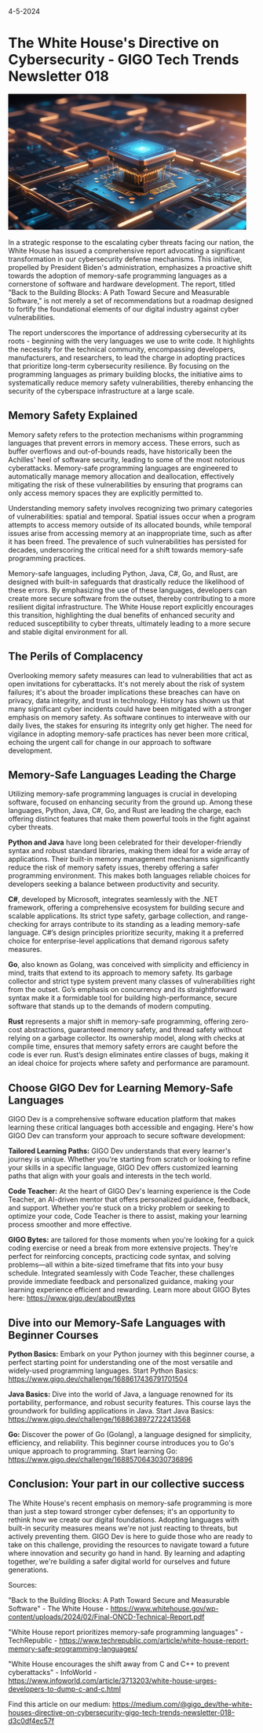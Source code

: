 4-5-2024

# The White House's Directive on Cybersecurity - GIGO Tech Trends Newsletter 018

![LIBRARY-IMAGE](https://raw.githubusercontent.com/Gage-Technologies/blogs-gigo.dev/master/images/whitehousegigoPNG.png)

In a strategic response to the escalating cyber threats facing our nation, the White House has issued a comprehensive report advocating a significant transformation in our cybersecurity defense mechanisms. This initiative, propelled by President Biden's administration, emphasizes a proactive shift towards the adoption of memory-safe programming languages as a cornerstone of software and hardware development. The report, titled "Back to the Building Blocks: A Path Toward Secure and Measurable Software," is not merely a set of recommendations but a roadmap designed to fortify the foundational elements of our digital industry against cyber vulnerabilities.

The report underscores the importance of addressing cybersecurity at its roots - beginning with the very languages we use to write code. It highlights the necessity for the technical community, encompassing developers, manufacturers, and researchers, to lead the charge in adopting practices that prioritize long-term cybersecurity resilience. By focusing on the programming languages as primary building blocks, the initiative aims to systematically reduce memory safety vulnerabilities, thereby enhancing the security of the cyberspace infrastructure at a large scale.

## Memory Safety Explained

Memory safety refers to the protection mechanisms within programming languages that prevent errors in memory access. These errors, such as buffer overflows and out-of-bounds reads, have historically been the Achilles' heel of software security, leading to some of the most notorious cyberattacks. Memory-safe programming languages are engineered to automatically manage memory allocation and deallocation, effectively mitigating the risk of these vulnerabilities by ensuring that programs can only access memory spaces they are explicitly permitted to.

Understanding memory safety involves recognizing two primary categories of vulnerabilities: spatial and temporal. Spatial issues occur when a program attempts to access memory outside of its allocated bounds, while temporal issues arise from accessing memory at an inappropriate time, such as after it has been freed. The prevalence of such vulnerabilities has persisted for decades, underscoring the critical need for a shift towards memory-safe programming practices.

Memory-safe languages, including Python, Java, C#, Go, and Rust, are designed with built-in safeguards that drastically reduce the likelihood of these errors. By emphasizing the use of these languages, developers can create more secure software from the outset, thereby contributing to a more resilient digital infrastructure. The White House report explicitly encourages this transition, highlighting the dual benefits of enhanced security and reduced susceptibility to cyber threats, ultimately leading to a more secure and stable digital environment for all.

## The Perils of Complacency

Overlooking memory safety measures can lead to vulnerabilities that act as open invitations for cyberattacks. It's not merely about the risk of system failures; it's about the broader implications these breaches can have on privacy, data integrity, and trust in technology. History has shown us that many significant cyber incidents could have been mitigated with a stronger emphasis on memory safety. As software continues to interweave with our daily lives, the stakes for ensuring its integrity only get higher. The need for vigilance in adopting memory-safe practices has never been more critical, echoing the urgent call for change in our approach to software development.



## Memory-Safe Languages Leading the Charge

Utilizing memory-safe programming languages is crucial in developing software, focused on enhancing security from the ground up. Among these languages, Python, Java, C#, Go, and Rust are leading the charge, each offering distinct features that make them powerful tools in the fight against cyber threats.

**Python and Java** have long been celebrated for their developer-friendly syntax and robust standard libraries, making them ideal for a wide array of applications. Their built-in memory management mechanisms significantly reduce the risk of memory safety issues, thereby offering a safer programming environment. This makes both languages reliable choices for developers seeking a balance between productivity and security.

**C#**, developed by Microsoft, integrates seamlessly with the .NET framework, offering a comprehensive ecosystem for building secure and scalable applications. Its strict type safety, garbage collection, and range-checking for arrays contribute to its standing as a leading memory-safe language. C#’s design principles prioritize security, making it a preferred choice for enterprise-level applications that demand rigorous safety measures.

**Go**, also known as Golang, was conceived with simplicity and efficiency in mind, traits that extend to its approach to memory safety. Its garbage collector and strict type system prevent many classes of vulnerabilities right from the outset. Go’s emphasis on concurrency and its straightforward syntax make it a formidable tool for building high-performance, secure software that stands up to the demands of modern computing.

**Rust** represents a major shift in memory-safe programming, offering zero-cost abstractions, guaranteed memory safety, and thread safety without relying on a garbage collector. Its ownership model, along with checks at compile time, ensures that memory safety errors are caught before the code is ever run. Rust’s design eliminates entire classes of bugs, making it an ideal choice for projects where safety and performance are paramount.

## Choose GIGO Dev for Learning Memory-Safe Languages

GIGO Dev is a comprehensive software education platform that makes learning these critical languages both accessible and engaging. Here's how GIGO Dev can transform your approach to secure software development:

**Tailored Learning Paths:** GIGO Dev understands that every learner's journey is unique. Whether you're starting from scratch or looking to refine your skills in a specific language, GIGO Dev offers customized learning paths that align with your goals and interests in the tech world.

**Code Teacher:** At the heart of GIGO Dev's learning experience is the Code Teacher, an AI-driven mentor that offers personalized guidance, feedback, and support. Whether you're stuck on a tricky problem or seeking to optimize your code, Code Teacher is there to assist, making your learning process smoother and more effective.

**GIGO Bytes:** are tailored for those moments when you're looking for a quick coding exercise or need a break from more extensive projects. They're perfect for reinforcing concepts, practicing code syntax, and solving problems—all within a bite-sized timeframe that fits into your busy schedule. Integrated seamlessly with Code Teacher, these challenges provide immediate feedback and personalized guidance, making your learning experience efficient and rewarding. Learn more about GIGO Bytes here: https://www.gigo.dev/aboutBytes 

## Dive into our Memory-Safe Languages with Beginner Courses

**Python Basics:** Embark on your Python journey with this beginner course, a perfect starting point for understanding one of the most versatile and widely-used programming languages. Start Python Basics: https://www.gigo.dev/challenge/1688617436791701504

**Java Basics:** Dive into the world of Java, a language renowned for its portability, performance, and robust security features. This course lays the groundwork for building applications in Java. Start Java Basics: https://www.gigo.dev/challenge/1688638972722413568

**Go:** Discover the power of Go (Golang), a language designed for simplicity, efficiency, and reliability. This beginner course introduces you to Go's unique approach to programming. Start learning Go: https://www.gigo.dev/challenge/1688570643030736896

## Conclusion: Your part in our collective success

The White House's recent emphasis on memory-safe programming is more than just a step toward stronger cyber defenses; it's an opportunity to rethink how we create our digital foundations. Adopting languages with built-in security measures means we're not just reacting to threats, but actively preventing them. GIGO Dev is here to guide those who are ready to take on this challenge, providing the resources to navigate toward a future where innovation and security go hand in hand. By learning and adapting together, we're building a safer digital world for ourselves and future generations.

Sources:

"Back to the Building Blocks: A Path Toward Secure and Measurable Software" - The White House - https://www.whitehouse.gov/wp-content/uploads/2024/02/Final-ONCD-Technical-Report.pdf

"White House report prioritizes memory-safe programming languages" - TechRepublic - https://www.techrepublic.com/article/white-house-report-memory-safe-programming-languages/ 

"White House encourages the shift away from C and C++ to prevent cyberattacks" - InfoWorld - https://www.infoworld.com/article/3713203/white-house-urges-developers-to-dump-c-and-c.html

Find this article on our medium: https://medium.com/@gigo_dev/the-white-houses-directive-on-cybersecurity-gigo-tech-trends-newsletter-018-d3c0df4ec57f
